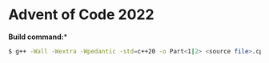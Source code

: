 # Advent of Code 2022

**Build command:***
``` bash
$ g++ -Wall -Wextra -Wpedantic -std=c++20 -o Part<1|2> <source file>.cpp
```

